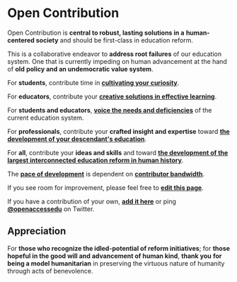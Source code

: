 # Open Contribution

Open Contribution is **central to robust, lasting solutions in a** **human-centered society** and should be first-class in education reform.

This is a collaborative endeavor to **address root failures** of our education system. One that is currently impeding on human advancement at the hand of **old** **policy and an undemocratic value system**.

For **students**, contribute time in [**cultivating your curiosity**](contribution.md).

For **educators**, contribute your [**creative solutions in effective learning**](contribution.md).

For **students and educators**, [**voice the needs and deficiencies**](contribution.md) of the current education system.

For **professionals**, contribute your **crafted insight and expertise** toward [**the development of your descendant's education**](contribution.md).

For **all**, contribute your **ideas and skills** and toward [**the development of the largest interconnected education reform in human history**](contribution.md).

The [**pace of development**](contribution.md) is dependent on [**contributor bandwidth**](contribution.md).

If you see room for improvement, please feel free to [**edit this page**](contribution.md).

If you have a contribution of your own, [**add it here**](contribution.md) or ping [**@openaccessedu**](contribution.md) on Twitter.

## Appreciation

For **those who recognize the idled-potential of reform initiatives**; for **those hopeful in the good will and advancement of human kind**, **thank you** **for being a model humanitarian** in preserving the virtuous nature of humanity through acts of benevolence.

